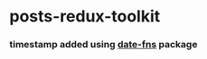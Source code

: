 # posts-redux-toolkit 
### timestamp added using [date-fns](https://date-fns.org/v2.28.0/docs) package
